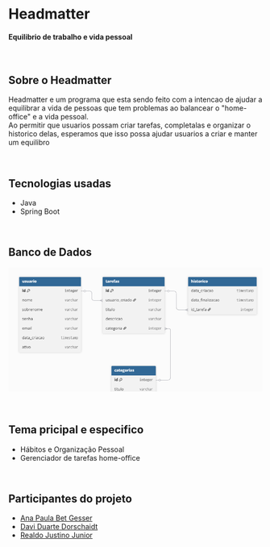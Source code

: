 # **Headmatter**
#### Equilibrio de trabalho e vida pessoal

<br>

## Sobre o Headmatter
Headmatter e um programa que esta sendo feito com a intencao de ajudar a equilibrar a vida de pessoas que tem problemas ao balancear o "home-office" e a vida pessoal.
<br>
Ao permitir que usuarios possam criar tarefas, completalas e organizar o historico delas, esperamos que isso possa ajudar usuarios a criar e manter um equilibro

<br>

## Tecnologias usadas
* Java
* Spring Boot

<br>

## Banco de Dados
![DbImage](https://github.com/Realdo-Justino/prj_backend/blob/readme/Assests/db_diagram.PNG)

<br>

## Tema pricipal e especifico
* Hábitos e Organização Pessoal
* Gerenciador de tarefas home-office

<br>

## Participantes do projeto
* [Ana Paula Bet Gesser](https://github.com/anapaulagesser)
* [Davi Duarte Dorschaidt](https://github.com/Davidorschaidt)
* [Realdo Justino Junior](https://github.com/Realdo-Justino)
